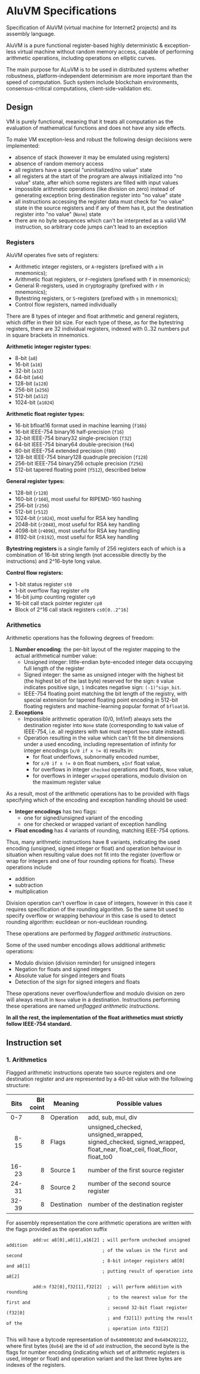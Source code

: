 # AluVM Specifications

Specification of AluVM (virtual machine for Internet2 projects) and its 
assembly language.

AluVM is a pure functional register-based highly deterministic & exception-less
virtual machine without random memory access, capable of performing arithmetic
operations, including operations on elliptic curves.

The main purpose for ALuVM is to be used in distributed systems whether 
robustness, platform-independent determinism are more important than the speed
of computation. Such system include blockchain environments, consensus-critical
computations, client-side-validation etc.

## Design

VM is purely functional, meaning that it treats all computation as the
evaluation of mathematical functions and does not have any side effects.

To make VM exception-less and robust the following design decisions were
implemented:
- absence of stack (however it may be emulated using registers)
- absence of random memory access
- all registers have a special "uninitialized/no value" state
- all registers at the start of the program are always initialized into
  "no value" state, after which some registers are filled with input values
- impossible arithmetic operations (like division on zero) instead of generating
  exception bring destination register into "no value" state
- all instructions accessing the register data must check for "no value" state 
  in the source registers and if any of them has it, put the destination 
  register into "no value" (`None`) state
- there are no byte sequences which can't be interpreted as a valid VM
  instruction, so arbitrary code jumps can't lead to an exception

### Registers

AluVM operates five sets of registers:
- Arithmetic integer registers, or `A`-registers (prefixed with `a` 
  in mnemonics);
- Arithmetic float registers, or `F`-registers (prefixed with `f` in mnemonics);
- General R-registers, used in cryptography (prefixed with `r` in mnemonics);
- Bytestring registers, or `S`-registers (prefixed with `s` in mnemonics);
- Control flow registers, named individually

There are 8 types of integer and float arithmetic and general registers, which 
differ in their bit size. For each type of these, as for the bytestring 
registers, there are 32 individual registers, indexed with 0..32 numbers put in
square brackets in mnemonics.

**Arithmetic integer register types:**
- 8-bit (`a8`)
- 16-bit (`a16`)
- 32-bit (`a32`)
- 64-bit (`a64`)
- 128-bit (`a128`)
- 256-bit (`a256`)
- 512-bit (`a512`)
- 1024-bit (`a1024`)

**Arithmetic float register types:**
- 16-bit bfloat16 format used in machine learning (`f16b`)
- 16-bit IEEE-754 binary16 half-precision (`f16`)
- 32-bit IEEE-754 binary32 single-precision (`f32`)
- 64-bit IEEE-754 binary64 double-precision (`f64`)
- 80-bit IEEE-754 extended precision (`f80`)
- 128-bit IEEE-754 binary128 quadruple precision (`f128`)
- 256-bit IEEE-754 binary256 octuple precision (`f256`)
- 512-bit tapered floating point (`f512`), described below

**General register types:**
- 128-bit (`r128`)
- 160-bit (`r160`), most useful for RIPEMD-160 hashing
- 256-bit (`r256`)
- 512-bit (`r512`)
- 1024-bit (`r1024`), most useful for RSA key handling
- 2048-bit (`r2048`), most useful for RSA key handling
- 4098-bit (`r4096`), most useful for RSA key handling
- 8192-bit (`r8192`), most useful for RSA key handling

**Bytestring registers** is a single family of 256 registers each of which is
a combination of 16-bit string length (not accessible directly by the
instructions) and 2^16-byte long value.

**Control flow registers:**
- 1-bit status register `st0`
- 1-bit overflow flag register `of0`
- 16-bit jump counting register `cy0`
- 16-bit call stack pointer register `cp0`
- Block of 2^16 call stack registers `cs0[0..2^16]`


### Arithmetics

Arithmetic operations has the following degrees of freedom:

1. **Number encoding**: the per-bit layout of the register mapping to the actual 
   arithmetical number value:
   - Unsigned integer: little-endian byte-encoded integer data occupying full
     length of the register
   - Signed integer: the same as unsigned integer with the highest bit (the
     highest bit of the last byte) reserved for the sign: `0` value indicates
     positive sign, `1` indicates negative sign: `(-1)^sign_bit`.
   - IEEE-754 floating point matching the bit length of the registry, with
     special extension for tapered floating point encoding in 512-bit floating 
     registers and machine-learning popular format of `bfloat16`.
2. **Exceptions**
   - Impossible arithmetic operation (0/0, Inf/inf) always sets the destination 
     register into `None` state (corresponding to `NaN` value of IEEE-754, i.e.
     all registers with `NaN` must report `None` state instead).
   - Operation resulting in the value which can't fit the bit dimensions under
     a used encoding, including representation of infinity for integer 
     encodings (`x/0 if x != 0`) results in:
     * for float underflows, subnormally encoded number,
     * for `x/0 if x != 0` on float numbers, `±Inf` float value,
     * for overflows in integer `checked` operations and floats, `None` value,
     * for overflows in integer `wrapped` operations, modulo division on the
       maximum register value

As a result, most of the arithmetic operations has to be provided with flags
specifying which of the encoding and exception handling should be used:
- **Integer encodings** has two flags:
  * one for signed/unsigned variant of the encoding
  * one for checked or wrapped variant of exception handling
- **Float encoding** has 4 variants of rounding, matching IEEE-754 options.

Thus, many arithmetic instructions have 8 variants, indicating the used encoding
(unsigned, signed integer or float) and operation behaviour in situation when
resulting value does not fit into the register (overflow or wrap for integers
and one of four rounding options for floats). These operations include
- addition
- subtraction
- multiplication

Division operation can't overflow in case of integers, however in this case it 
requires specification of the rounding algorithm. So the same bit used to 
specify overflow or wrapping behaviour in this case is used to detect rounding
algorithm: euclidean or non-euclidean rounding.

These operations are performed by *flagged arithmetic instructions*.

Some of the used number encodings allows additional arithmetic operations:
- Modulo division (division reminder) for unsigned integers
- Negation for floats and signed integers
- Absolute value for singed integers and floats
- Detection of the sign for signed integers and floats

These operations never overflow/underflow and modulo division on zero will 
always result in `None` value in a destination. Instructions performing these
operations are named *unflagged arithmetic instructions*.

**In all the rest, the implementation of the float arithmetics must strictly 
follow IEEE-754 standard.**


## Instruction set

### 1. Arithmetics

Flagged arithmetic instructions operate two source registers and one destination
register and are represented by a 40-bit value with the following structure:

Bits   | Bit coint | Meaning     | Possible values
------:| ---------:| ----------- | -------------------
   0-7 |         8 | Operation   | add, sub, mul, div
  8-15 |         8 | Flags       | unsigned_checked, unsigned_wrapped, signed_checked, signed_wrapped, float_near, float_ceil, float_floor, float_to0
 16-23 |         8 | Source 1    | number of the first source register
 24-31 |         8 | Source 2    | number of the second source register
 32-39 |         8 | Destination | number of the destination register

For assembly representation the core arithmetic operations are written with
the flags provided as the operation suffix

```aluasm
          add:uc a8[0],a8[1],a16[2] ; will perform unchecked unsigned addition
                                    ; of the values in the first and second
                                    ; 8-bit integer registers a8[0] and a8[1]
                                    ; putting result of operation into a8[2]

          add:n f32[0],f32[1],f32[2]  ; will perform addition with rounding
                                      ; to the nearest value for the first and 
                                      ; second 32-bit float register (f32[0] 
                                      ; and f32[1]) putting the result of the 
                                      ; operation into f32[2]
```

This will have a bytcode representation of `0x6400000102` and `0x6404202122`, 
where first bytes (`0x64`) are the id of `add` instruction, the second byte is
the flags for number encoding (indicating which set of arithmetic registers is
used, integer or float) and operation variant and the last three bytes are
indexes of the registers.
